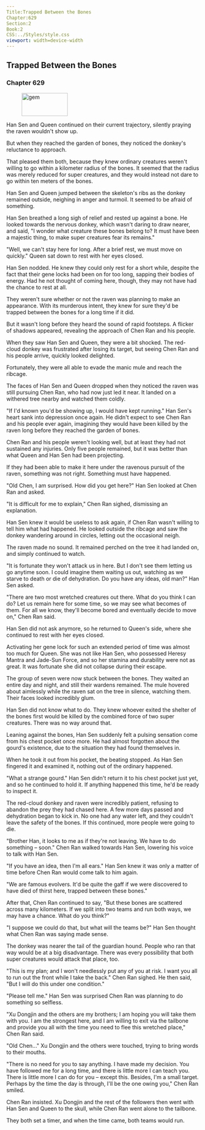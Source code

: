 ```yaml
---
Title:Trapped Between the Bones 
Chapter:629 
Section:2 
Book:2 
CSS:../Styles/style.css 
viewport: width=device-width
---
```

  
## Trapped Between the Bones
### Chapter 629
  
<figure>
	<img src="../Images/gem.gif" alt="gem" id="gem" width="120" height="60" />
</figure>
  

  
Han Sen and Queen continued on their current trajectory, silently praying the raven wouldn't show up.

But when they reached the garden of bones, they noticed the donkey's reluctance to approach.

That pleased them both, because they knew ordinary creatures weren't willing to go within a kilometer radius of the bones. It seemed that the radius was merely reduced for super creatures, and they would instead not dare to go within ten meters of the bones.

Han Sen and Queen jumped between the skeleton's ribs as the donkey remained outside, neighing in anger and turmoil. It seemed to be afraid of something.

Han Sen breathed a long sigh of relief and rested up against a bone. He looked towards the nervous donkey, which wasn't daring to draw nearer, and said, "I wonder what creature these bones belong to? It must have been a majestic thing, to make super creatures fear its remains."

"Well, we can't stay here for long. After a brief rest, we must move on quickly." Queen sat down to rest with her eyes closed.

Han Sen nodded. He knew they could only rest for a short while, despite the fact that their gene locks had been on for too long, sapping their bodies of energy. Had he not thought of coming here, though, they may not have had the chance to rest at all.

They weren't sure whether or not the raven was planning to make an appearance. With its murderous intent, they knew for sure they'd be trapped between the bones for a long time if it did.

But it wasn't long before they heard the sound of rapid footsteps. A flicker of shadows appeared, revealing the approach of Chen Ran and his people.

When they saw Han Sen and Queen, they were a bit shocked. The red-cloud donkey was frustrated after losing its target, but seeing Chen Ran and his people arrive, quickly looked delighted.

Fortunately, they were all able to evade the manic mule and reach the ribcage.

The faces of Han Sen and Queen dropped when they noticed the raven was still pursuing Chen Ran, who had now just led it near. It landed on a withered tree nearby and watched them coldly.

"If I'd known you'd be showing up, I would have kept running." Han Sen's heart sank into depression once again. He didn't expect to see Chen Ran and his people ever again, imagining they would have been killed by the raven long before they reached the garden of bones.

Chen Ran and his people weren't looking well, but at least they had not sustained any injuries. Only five people remained, but it was better than what Queen and Han Sen had been projecting.

If they had been able to make it here under the ravenous pursuit of the raven, something was not right. Something must have happened.

"Old Chen, I am surprised. How did you get here?" Han Sen looked at Chen Ran and asked.

"It is difficult for me to explain," Chen Ran sighed, dismissing an explanation.

Han Sen knew it would be useless to ask again, if Chen Ran wasn't willing to tell him what had happened. He looked outside the ribcage and saw the donkey wandering around in circles, letting out the occasional neigh.

The raven made no sound. It remained perched on the tree it had landed on, and simply continued to watch.

"It is fortunate they won't attack us in here. But I don't see them letting us go anytime soon. I could imagine them waiting us out, watching as we starve to death or die of dehydration. Do you have any ideas, old man?" Han Sen asked.

"There are two most wretched creatures out there. What do you think I can do? Let us remain here for some time, so we may see what becomes of them. For all we know, they'll become bored and eventually decide to move on," Chen Ran said.

Han Sen did not ask anymore, so he returned to Queen's side, where she continued to rest with her eyes closed.

Activating her gene lock for such an extended period of time was almost too much for Queen. She was not like Han Sen, who possessed Heresy Mantra and Jade-Sun Force, and so her stamina and durability were not as great. It was fortunate she did not collapse during their escape.

The group of seven were now stuck between the bones. They waited an entire day and night, and still their wardens remained. The mule hovered about aimlessly while the raven sat on the tree in silence, watching them. Their faces looked incredibly glum.

Han Sen did not know what to do. They knew whoever exited the shelter of the bones first would be killed by the combined force of two super creatures. There was no way around that.

Leaning against the bones, Han Sen suddenly felt a pulsing sensation come from his chest pocket once more. He had almost forgotten about the gourd's existence, due to the situation they had found themselves in.

When he took it out from his pocket, the beating stopped. As Han Sen fingered it and examined it, nothing out of the ordinary happened.

"What a strange gourd." Han Sen didn't return it to his chest pocket just yet, and so he continued to hold it. If anything happened this time, he'd be ready to inspect it.

The red-cloud donkey and raven were incredibly patient, refusing to abandon the prey they had chased here. A few more days passed and dehydration began to kick in. No one had any water left, and they couldn't leave the safety of the bones. If this continued, more people were going to die.

"Brother Han, it looks to me as if they're not leaving. We have to do something – soon." Chen Ran walked towards Han Sen, lowering his voice to talk with Han Sen.

"If you have an idea, then I'm all ears." Han Sen knew it was only a matter of time before Chen Ran would come talk to him again.

"We are famous evolvers. It'd be quite the gaff if we were discovered to have died of thirst here, trapped between these bones."

After that, Chen Ran continued to say, "But these bones are scattered across many kilometers. If we split into two teams and run both ways, we may have a chance. What do you think?"

"I suppose we could do that, but what will the teams be?" Han Sen thought what Chen Ran was saying made sense.

The donkey was nearer the tail of the guardian hound. People who ran that way would be at a big disadvantage. There was every possibility that both super creatures would attack that place, too.

"This is my plan; and I won't needlessly put any of you at risk. I want you all to run out the front while I take the back." Chen Ran sighed. He then said, "But I will do this under one condition."

"Please tell me." Han Sen was surprised Chen Ran was planning to do something so selfless.

"Xu Dongjin and the others are my brothers; I am hoping you will take them with you. I am the strongest here, and I am willing to exit via the tailbone and provide you all with the time you need to flee this wretched place," Chen Ran said.

"Old Chen..." Xu Dongjin and the others were touched, trying to bring words to their mouths.

"There is no need for you to say anything. I have made my decision. You have followed me for a long time, and there is little more I can teach you. There is little more I can do for you – except this. Besides, I'm a small target. Perhaps by the time the day is through, I'll be the one owing you," Chen Ran smiled.

Chen Ran insisted. Xu Dongjin and the rest of the followers then went with Han Sen and Queen to the skull, while Chen Ran went alone to the tailbone.

They both set a timer, and when the time came, both teams would run.